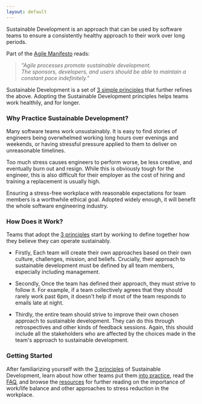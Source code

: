 ```yaml
---
layout: default
---
```


Sustainable Development is an approach that can be used by software teams to
ensure a consistently healthy approach to their work over long periods.

Part of the [Agile Manifesto](https://agilemanifesto.org/principles.html) reads:

> _"Agile processes promote sustainable development._  
> _The sponsors, developers, and users should be able_
> _to maintain a constant pace indefinitely."_

Sustainable Development is a set of [3 simple principles](principles) that
further refines the above. Adopting the Sustainable Development principles helps
teams work healthily, and for longer.

### Why Practice Sustainable Development?

Many software teams work unsustainably. It is easy to find stories of engineers
being overwhelmed working long hours over evenings and weekends, or having
stressful pressure applied to them to deliver on unreasonable timelines.

Too much stress causes engineers to perform worse, be less creative, and
eventually burn out and resign. While this is obviously tough for the engineer,
this is also difficult for their employer as the cost of hiring and training
a replacement is usually high.

Ensuring a stress-free workplace with reasonable expectations for team members
is a worthwhile ethical goal. Adopted widely enough, it will benefit the
whole software engineering industry.

### How Does it Work?

Teams that adopt the [3 principles](principles) start by working to
define together how they believe they can operate sustainably.

* Firstly, Each team will create their own approaches based on their own
culture, challenges, mission, and beliefs. Crucially, their approach to
sustainable development must be defined by all team members, especially
including management.

* Secondly, Once the team has defined their approach, they must strive to follow
it. For example, if a team collectively agrees that they should rarely work past
6pm, it doesn't help if most of the team responds to emails late at night.

* Thirdly, the entire team should strive to improve their own chosen approach
to sustainable development. They can do this through retrospectives and other
kinds of feedback sessions. Again, this should include all the stakeholders
who are affected by the choices made in the team's approach to sustainable
development.

### Getting Started

After familiarizing yourself with the [3 principles](principles) of Sustainable
Development, learn about how other teams put them [into practice](in-practice),
read the [FAQ](faq), and browse the [resources](resources) for further reading
on the importance of work/life balance and other approaches to stress reduction
in the workplace.
